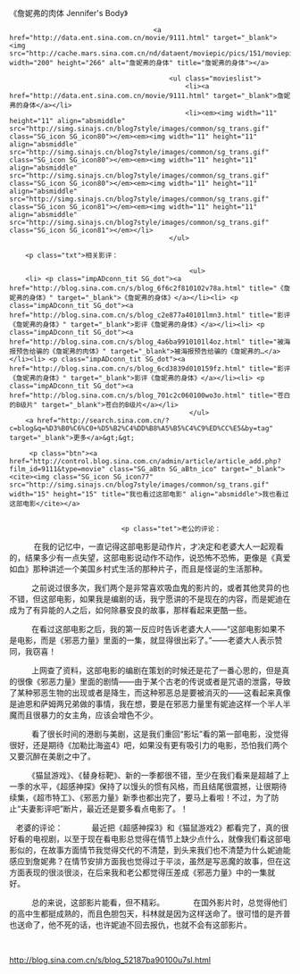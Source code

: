 《詹妮弗的肉体 Jennifer's Body》

											
										<a href="http://data.ent.sina.com.cn/movie/9111.html" target="_blank"><img src="http://cache.mars.sina.com.cn/nd/dataent/moviepic/pics/151/moviepic_127abca8fda445efdae2395193e74908.jpg" width="200" height="266" alt="詹妮弗的身体" title="詹妮弗的身体"></a>
										
											<ul class="movieslist">
												<li><a href="http://data.ent.sina.com.cn/movie/9111.html" target="_blank">詹妮弗的身体</a></li>
												<li><em><img width="11" height="11" align="absmiddle" src="http://simg.sinajs.cn/blog7style/images/common/sg_trans.gif" class="SG_icon SG_icon80"></em><em><img width="11" height="11" align="absmiddle" src="http://simg.sinajs.cn/blog7style/images/common/sg_trans.gif" class="SG_icon SG_icon80"></em><em><img width="11" height="11" align="absmiddle" src="http://simg.sinajs.cn/blog7style/images/common/sg_trans.gif" class="SG_icon SG_icon80"></em><em><img width="11" height="11" align="absmiddle" src="http://simg.sinajs.cn/blog7style/images/common/sg_trans.gif" class="SG_icon SG_icon81"></em><em><img width="11" height="11" align="absmiddle" src="http://simg.sinajs.cn/blog7style/images/common/sg_trans.gif" class="SG_icon SG_icon81"></em></li>
											</ul>
											
		<p class="txt">相关影评： 
											
												 <ul>
		<li> <p class="impADconn_tit SG_dot"><a href="http://blog.sina.com.cn/s/blog_6f6c2f810102v78a.html" title="《詹妮弗的身体》" target="_blank">《詹妮弗的身体》</a></li><li> <p class="impADconn_tit SG_dot"><a href="http://blog.sina.com.cn/s/blog_c2e877a40101lmn3.html" title="影评《詹妮弗的身体》" target="_blank">影评《詹妮弗的身体》</a></li><li> <p class="impADconn_tit SG_dot"><a href="http://blog.sina.com.cn/s/blog_4a6ba9910101l4oz.html" title="被海报预告给骗的《詹妮弗的肉体》" target="_blank">被海报预告给骗的《詹妮弗的…</a></li><li> <p class="impADconn_tit SG_dot"><a href="http://blog.sina.com.cn/s/blog_6cd3839d010159fz.html" title="影评《詹妮弗的身体》" target="_blank">影评《詹妮弗的身体》</a></li><li> <p class="impADconn_tit SG_dot"><a href="http://blog.sina.com.cn/s/blog_701c2c060100wo3o.html" title="苍白的B级片" target="_blank">苍白的B级片</a></li>
												 </ul>
		<a href="http://search.sina.com.cn/?c=blog&q=%D3%B0%C6%C0+%D5%B2%C4%DD%B8%A5%B5%C4%C9%ED%CC%E5&by=tag" target="_blank">更多</a>&gt;&gt;
											 
		 <p class="btn"><a href="http://control.blog.sina.com.cn/admin/article/article_add.php?film_id=9111&type=movie" class="SG_aBtn SG_aBtn_ico" target="_blank"><cite><img class="SG_icon SG_icon77" src="http://simg.sinajs.cn/blog7style/images/common/sg_trans.gif" width="15" height="15" title="我也看过这部电影" align="absmiddle">我也看过这部电影</cite></a>
										
									
                            	<p class="tet">老公的评论：  
  
 　　在我的记忆中，一直记得这部电影是动作片，才决定和老婆大人一起观看的，结果多少有一点失望，这部电影说动作不动作，说恐怖不恐怖，更像是《真爱如血》那种讲述一个美国乡村式生活的那种片子，而且是怪诞的生活那种。  

  
　　之前说过很多次，我们两个是非常喜欢吸血鬼的影片的，或者其他灵异的也不错，但这部电影，如果我是编剧的话，我宁愿讲的不是现在的内容，而是妮迪在成为了有异能的人之后，如何除暴安良的故事，那样看起来更酷一些。  

  
　　在看过这部电影之后，我的第一反应时告诉老婆大人——“这部电影如果不是电影，而是《邪恶力量》里面的一集，就显得很出彩了。”——老婆大人表示赞同，我窃喜！  

  
　　上网查了资料，这部电影的编剧在策划的时候还是花了一番心思的，但是真的很像《邪恶力量》里面的剧情——由于某个古老的传说或者是咒语的泄露，导致了某种邪恶生物的出现或者是降生，而这种邪恶总是要被消灭的——这看起来真像是迪恩和萨姆两兄弟做的事情，我在想，要是在邪恶力量里有妮迪这样一个半人半魔而且很暴力的女主角，应该会增色不少。  

  
　　看了很长时间的港剧与美剧，这是我们重回“影坛”看的第一部电影，没觉得很好，还是期待《加勒比海盗4》吧，如果没有更有吸引力的电影，恐怕我们两个又要沉醉在美剧之中了。  

  
　　《猫鼠游戏》、《替身标靶》、新的一季都很不错，至少在我们看来是超越了上一季的水平，《超感神探》保持了以馒头的惯有风格，而且结尾很震撼，让很期待续集，《超市特工》、《邪恶力量》新季也都出完了，要马上看啦！不过，为了防止“夫妻影评吧”断片，最近还是要多看点电影了。！  

  
老婆的评论：  
  
　　最近把《超感神探3》和《猫鼠游戏2》都看完了，真的很好看的电视剧，以至于现在看电影总觉得在情节上缺少点什么，就像我们看这部电影似的，在故事方面情节我觉得交代的不清楚，到头来我们也不清楚为什么妮迪能感应到詹妮弗？在情节安排方面我也觉得过于平淡，虽然是写恶魔的故事，但在这方面表现的很淡很淡，在后来我和老公都觉得压差成《邪恶力量》中的一集就好。  

  
　　总的来说，这部影片能看，但不精彩。  
  
　　在国外影片时，总觉得他们的高中生都挺成熟的，而且色胆包天，科林就是因为这样送命了。很可惜的是齐普也送命了，他不死的话，也许妮迪不回去报仇，也就不会有这部影片。  

  
                                								
		
http://blog.sina.com.cn/s/blog_52187ba90100u7sl.html
